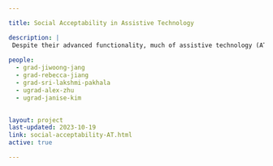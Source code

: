 ```yaml
---

title: Social Acceptability in Assistive Technology 

description: |
 Despite their advanced functionality, much of assistive technology (AT) is rejected or abandoned by individuals with disabilities. We explore how AT can influence the social standing and elicit stigma, and propose designing for systems to fit users' social contexts. Our current focus is on developing ADHD-centered executive functioning support tools (ACES).
 
people:
  - grad-jiwoong-jang
  - grad-rebecca-jiang
  - grad-sri-lakshmi-pakhala
  - ugrad-alex-zhu
  - ugrad-janise-kim

  
layout: project
last-updated: 2023-10-19
link: social-acceptability-AT.html
active: true

---
```

